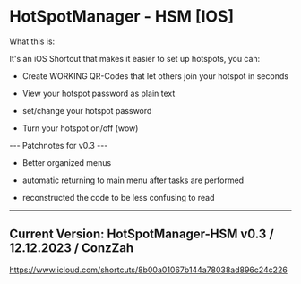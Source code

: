 # HotSpotManager - HSM [IOS]

What this is:

It's an iOS Shortcut that makes it easier to set up hotspots, you can:

- Create WORKING QR-Codes that let others join your hotspot in seconds

- View your hotspot password as plain text
  
- set/change your hotspot password
  
- Turn your hotspot on/off (wow)



--- Patchnotes for v0.3 ---

- Better organized menus 

- automatic returning to 
main menu after tasks are performed

- reconstructed the code 
to be less confusing to read
  
--------------------
Current Version:
HotSpotManager-HSM
v0.3 /
12.12.2023 /
ConzZah
--------------------
https://www.icloud.com/shortcuts/8b00a01067b144a78038ad896c24c226

